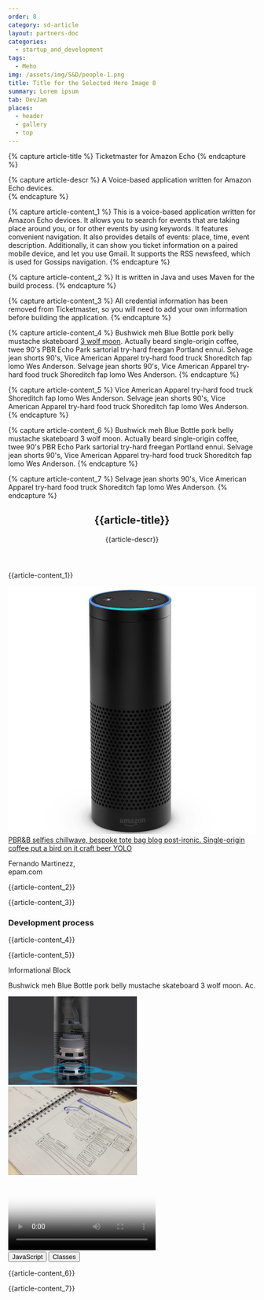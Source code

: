 ```yaml
---
order: 8
category: sd-article
layout: partners-doc
categories: 
  - startup_and_development
tags:
  - Meho  
img: /assets/img/S&D/people-1.png
title: Title for the Selected Hero Image 8
summary: Lorem ipsum
tab: DevJam
places: 
  - header
  - gallery
  - top
---
```


{% capture article-title %}
Ticketmaster for Amazon Echo
{% endcapture %}

{% capture article-descr %}
A Voice-based application written for Amazon Echo devices.  
{% endcapture %}

{% capture article-content_1 %}
This is a voice-based application written for Amazon Echo devices. It allows you to search for events that are taking place around you, or for other events by using keywords. It features convenient navigation. It also provides details of events: place, time, event description. Additionally, it can show you ticket information on a paired mobile device, and let you use Gmail. It supports the RSS newsfeed, which is used for Gossips navigation.
{% endcapture %}

{% capture article-content_2 %}
It is written in Java and uses Maven for the build process.
{% endcapture %}

{% capture article-content_3 %}
All credential information has been removed from Ticketmaster, so you will need to add your own information before building the application.
{% endcapture %}

{% capture article-content_4 %}
Bushwick meh Blue Bottle pork belly mustache skateboard [3 wolf moon](https://app.zeplin.io). Actually beard single-origin coffee, twee 90's PBR Echo Park sartorial try-hard freegan Portland ennui. Selvage jean shorts 90's, Vice American Apparel try-hard food truck Shoreditch fap lomo Wes Anderson. Selvage jean shorts 90's, Vice American Apparel try-hard food truck Shoreditch fap lomo Wes Anderson.
{% endcapture %}

{% capture article-content_5 %}
Vice American Apparel try-hard food truck Shoreditch fap lomo Wes Anderson. Selvage jean shorts 90's, Vice American Apparel try-hard food truck Shoreditch fap lomo Wes Anderson.
{% endcapture %}

{% capture article-content_6 %}
Bushwick meh Blue Bottle pork belly mustache skateboard 3 wolf moon. Actually beard single-origin coffee, twee 90's PBR Echo Park sartorial try-hard freegan Portland ennui. Selvage jean shorts 90's, Vice American Apparel try-hard food truck Shoreditch fap lomo Wes Anderson.
{% endcapture %}

{% capture article-content_7 %}
Selvage jean shorts 90's, Vice American Apparel try-hard food truck Shoreditch fap lomo Wes Anderson.
{% endcapture %}



<section class="sd-article startups-and-developers__article row">
	<header>
		<h1 class="startups-and-developers__article--title">{{article-title}}</h1>
		<p class="lead">{{article-descr}}</p>
	</header>
	<section>
		<article>
			<p>{{article-content_1}}</p>
			<div>
				<div class="pull-left">
					<img class="echo" src="/assets/img/partners/startups-development/echo.jpg">
				</div>
				<div class="aside-block">
					<a href="#">PBR&B selfies chillwave, bespoke tote bag blog post-ironic.
						Single-origin coffee put a bird on it craft beer YOLO</a>
					<p>Fernando Martinezz, <br>epam.com</p>
				</div>
			</div>
			<p>{{article-content_2}}</p>
			<p>{{article-content_3}}</p>
		</article>
		<article>
			<h3>Development process</h3>
			<section>
				<div class="pull-left">
					<p>{{article-content_4}}</p>
					<p>{{article-content_5}}</p>
				</div>
				<div class="aside-block as-bordered">
					<p class="as-title">Informational Block</p>
					<p>Bushwick meh Blue Bottle pork belly mustache skateboard 3 wolf moon. Ac.</p>
				</div>
			</section>
			<div class="row">
				<div class="col-xs-6 pull-left">
					<img class="rect-image" src="/assets/img/partners/startups-development/rectangle-483-copy.png" alt="">
				</div>
				<div class="col-xs-6 pull-right">
					<img class="rect-image" src="/assets/img/partners/startups-development/rectangle-444.png" alt="">
				</div>
			</div>
			<video poster="/assets/img/partners/startups-development/rectangle-175.png" controls class="video">
				<source
					src="https://archive.org/download/WebmVp8Vorbis/webmvp8.webm"
					type="video/webm">
				<source
					src="https://archive.org/download/WebmVp8Vorbis/webmvp8_512kb.mp4"
					type="video/mp4">
				<source
					src="https://archive.org/download/WebmVp8Vorbis/webmvp8.ogv"
					type="video/ogg">
				Your browser doesn't support HTML5 video tag.
			</video>
			<section class="article-tags">
				<button class="tag-btn" data-tag="JavaScript">JavaScript</button>
				<button class="tag-btn" data-tag="Classes">Classes</button>
			</section>
			<p>{{article-content_6}}</p>
      <p>{{article-content_7}}</p>
		</article>
	</section>
</section>

